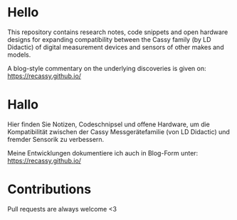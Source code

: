 # Hello
This repository contains research notes, code snippets and open hardware designs for expanding compatibility between the Cassy family (by LD Didactic) of digital measurement devices and sensors of other makes and models.

A blog-style commentary on the underlying discoveries is given on: https://recassy.github.io/

# Hallo
Hier finden Sie Notizen, Codeschnipsel und offene Hardware, um die Kompatibilität zwischen der Cassy Messgerätefamilie (von LD Didactic) und fremder Sensorik zu verbessern.

Meine Entwicklungen dokumentiere ich auch in Blog-Form unter: https://recassy.github.io/

# Contributions
Pull requests are always welcome <3
